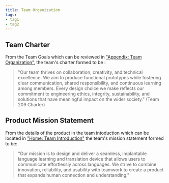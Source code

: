 ```yaml
---
title: Team Organization
tags:
- tag1
- tag2
---
```


## Team Charter

From the Team Goals which can be reviewed in ["Appendix: Team Organization"](https://asu-egr304-2025-f-209.github.io/Appendix/App-Team-Org/), the team's charter formed to be :

> "Our team thrives on collaboration, creativity, and technical excellence. We aim to produce functional prototypes while fostering clear communication, shared responsibility, and continuous learning among members. Every design choice we make reflects our commitment to engineering ethics, integrity, sustainability, and solutions that have meaningful impact on the wider society." (Team 209 Charter)

## Product Mission Statement

From the details of the product in the team intoduction which can be located in ["Home: Team Introduction"](https://asu-egr304-2025-f-209.github.io/#team-introduction) the team's mission statement formed to be:

 > "Our mission is to design and deliver a seamless, implantable language learning and translation device that allows users to communicate effortlessly across languages. We strive to combine innovation, reliability, and usability with  teamwork to create a product that expands human connection and understanding."
